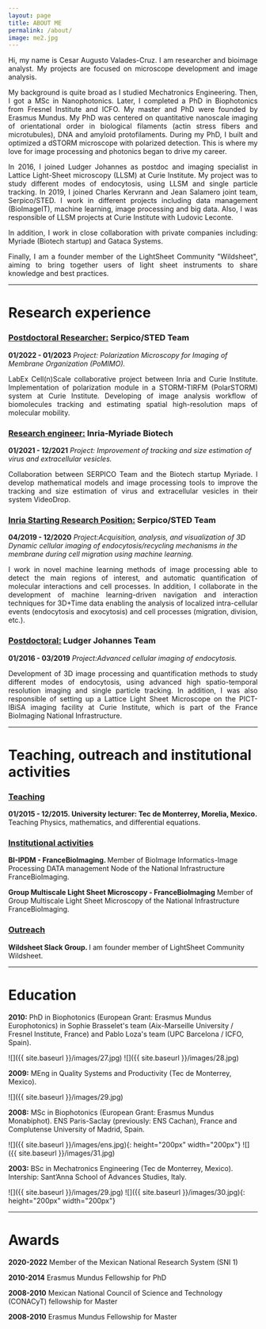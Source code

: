 ```yaml
---
layout: page
title: ABOUT ME
permalink: /about/
image: me2.jpg
---
```


<p align="justify">Hi, my name is Cesar Augusto Valades-Cruz. I am researcher and bioimage analyst. My projects are focused on microscope development and image analysis.</p>

<p align="justify">My background is quite broad as I studied Mechatronics Engineering. Then, I got a MSc in Nanophotonics. Later, I completed a PhD in Biophotonics from Fresnel Institute and ICFO. My master and PhD were founded by Erasmus Mundus. My PhD was centered on quantitative nanoscale imaging of orientational order in biological filaments (actin stress fibers and microtubules), DNA and amyloid protofilaments. During my PhD, I built and optimized a dSTORM microscope with polarized detection. This is where my love for image processing and photonics began to drive my career.</p>

<p align="justify">In 2016, I joined Ludger Johannes as postdoc and imaging specialist in Lattice Light-Sheet microscopy (LLSM) at Curie Institute. My project was to study different modes of endocytosis, using LLSM and single particle tracking. In 2019, I joined Charles Kervrann and Jean Salamero joint team, Serpico/STED. I work in different projects including data management (BioImageIT), machine learning, image processing and big data. Also, I was responsible of LLSM projects at Curie Institute with Ludovic Leconte. </p>

<p align="justify">In addition, I work in close collaboration with private companies including: Myriade (Biotech startup) and Gataca Systems.</p>

<p align="justify">Finally, I am a founder member of the LightSheet Community "Wildsheet", aiming to bring together users of light sheet instruments to share knowledge and best practices.
</p>


***
# Research experience #

### <u> Postdoctoral Researcher:</u>  Serpico/STED Team 
<b>01/2022 - 01/2023</b> *Project: Polarization Microscopy for Imaging of Membrane Organization (PoMIMO).*

<p align="justify">LabEx Cell(n)Scale collaborative project between Inria and Curie Institute. Implementation of polarization module in a STORM-TIRFM (PolarSTORM) system at Curie Institute. Developing of image analysis workflow of biomolecules tracking and estimating spatial high-resolution maps of molecular mobility.</p>


### <u> Research engineer:</u> Inria-Myriade Biotech 
<b>01/2021 - 12/2021</b> *Project: Improvement of tracking and size estimation of virus and extracellular vesicles.*

<p align="justify">Collaboration between SERPICO Team and the Biotech startup Myriade. I develop mathematical models and image processing tools to improve the tracking and size estimation of virus and extracellular vesicles in their system VideoDrop.</p>

### <u> Inria Starting Research Position:</u> Serpico/STED Team
<b>04/2019 - 12/2020</b> *Project:Acquisition, analysis, and visualization of 3D Dynamic cellular imaging of endocytosis/recycling mechanisms in the membrane during cell migration using machine learning.*

<p align="justify">I work in novel machine learning methods of image processing able to detect the main regions of interest, and automatic quantification of molecular interactions and cell processes. In addition, I collaborate in the development of machine learning-driven navigation and interaction techniques for 3D+Time data enabling the analysis of localized intra-cellular events (endocytosis and exocytosis) and cell processes (migration, division, etc.). </p>

### <u> Postdoctoral:</u> Ludger Johannes Team 
<b>01/2016 - 03/2019</b> *Project:Advanced cellular imaging of endocytosis.*

<p align="justify">Development of 3D image processing and quantification methods to study different modes of endocytosis, using advanced high spatio-temporal resolution imaging and single particle tracking. In addition, I was also responsible of setting up a Lattice Light Sheet Microscope on the PICT-IBiSA imaging facility at Curie Institute, which is part of the France BioImaging National Infrastructure.</p>


***
# Teaching, outreach and institutional activities 

### <u> Teaching </u>

<b>01/2015 - 12/2015. University lecturer: Tec de Monterrey, Morelia, Mexico. </b> Teaching Physics, mathematics, and differential equations.

### <u> Institutional activities </u>

<b>BI-IPDM - FranceBioImaging. </b> Member of BioImage Informatics-Image Processing DATA management Node of the National Infrastructure FranceBioImaging.

<b>Group Multiscale Light Sheet Microscopy - FranceBioImaging</b> Member of Group Multiscale Light Sheet Microscopy of the National Infrastructure FranceBioImaging.

### <u> Outreach </u>

<b>Wildsheet Slack Group. </b> I am founder member of LightSheet Community Wildsheet.

***
# Education 


<b>2010:</b> PhD in Biophotonics (European Grant: Erasmus Mundus Europhotonics) in Sophie Brasselet's team (Aix-Marseille University / Fresnel Institute, France) and Pablo Loza's team (UPC Barcelona / ICFO, Spain).

![]({{ site.baseurl }}/images/27.jpg)   ![]({{ site.baseurl }}/images/28.jpg)

<b>2009:</b> MEng in Quality Systems and Productivity (Tec de Monterrey, Mexico).

![]({{ site.baseurl }}/images/29.jpg)

<b>2008:</b> MSc in Biophotonics (European Grant: Erasmus Mundus Monabiphot).  ENS Paris-Saclay (previously: ENS Cachan), France and Complutense University of Madrid, Spain.

![]({{ site.baseurl }}/images/ens.jpg){: height="200px" width="200px"}  ![]({{ site.baseurl }}/images/31.jpg)

<b>2003:</b> BSc in Mechatronics Engineering (Tec de Monterrey, Mexico). Intership: Sant’Anna School of Advances Studies, Italy.

![]({{ site.baseurl }}/images/29.jpg) ![]({{ site.baseurl }}/images/30.jpg){: height="200px" width="200px"} 

***
# Awards

<b>2020-2022</b> Member of the Mexican National Research System (SNI 1)

<b>2010-2014</b> Erasmus Mundus Fellowship for PhD	

<b>2008-2010</b> Mexican National Council of Science and Technology (CONACyT) fellowship for Master 

<b>2008-2010</b> Erasmus Mundus Fellowship for Master
